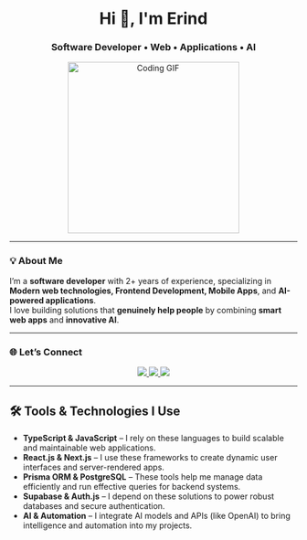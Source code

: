 <!-- Profile Header -->
<h1 align="center">Hi 👋, I'm Erind</h1>
<h3 align="center">Software Developer • Web • Applications • AI</h3>

<p align="center">
  <img src="https://media.giphy.com/media/qgQUggAC3Pfv687qPC/giphy.gif" width="300" alt="Coding GIF" />
</p>

---

### 💡 About Me  
I’m a **software developer** with 2+ years of experience, specializing in **Modern web technologies, Frontend Development, Mobile Apps**, and **AI-powered applications**.  
I love building solutions that **genuinely help people** by combining **smart web apps** and **innovative AI**.

---

### 🌐 Let’s Connect  

<p align="center">
  <a href="https://erind-portfolio.vercel.app" target="_blank">
    <img src="https://img.shields.io/badge/Website-000000?style=for-the-badge&logo=About.me&logoColor=white" />
  </a>
  <a href="https://www.linkedin.com/in/erindavdiu" target="_blank">
    <img src="https://img.shields.io/badge/LinkedIn-0077B5?style=for-the-badge&logo=linkedin&logoColor=white" />
  </a>
  <a href="mailto:erindavdiu4@gmail.com">
    <img src="https://img.shields.io/badge/Email-D14836?style=for-the-badge&logo=gmail&logoColor=white" />
  </a>
</p>

---

## 🛠️ Tools & Technologies I Use

- **TypeScript & JavaScript** – I rely on these languages to build scalable and maintainable web applications.  
- **React.js & Next.js** – I use these frameworks to create dynamic user interfaces and server-rendered apps.  
- **Prisma ORM & PostgreSQL** – These tools help me manage data efficiently and run effective queries for backend systems.  
- **Supabase & Auth.js** – I depend on these solutions to power robust databases and secure authentication.  
- **AI & Automation** – I integrate AI models and APIs (like OpenAI) to bring intelligence and automation into my projects.  
